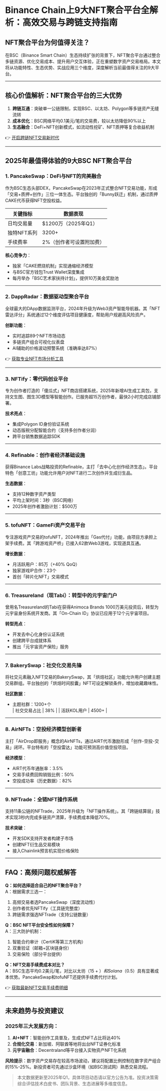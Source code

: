 # Binance Chain上9大NFT聚合平台全解析：高效交易与跨链支持指南

## NFT聚合平台为何值得关注？
在BSC（Binance Smart Chain）生态持续扩张的背景下，NFT聚合平台通过整合多链资源、优化交易成本、提升用户交互体验，正在重塑数字资产交易格局。本文将从功能特性、生态优势、实战应用三个维度，深度解析当前最值得关注的9大平台。

---

## 核心价值解析：NFT聚合平台的三大优势
1. **跨链互通**：突破单一公链限制，实现BSC、以太坊、Polygon等多链资产无缝流转
2. **成本优化**：BSC网络平均0.1美元/笔的交易费，较以太坊降低90%以上
3. **生态融合**：DeFi+NFT创新模式，如流动性挖矿、NFT质押等复合收益机制

👉 [开启跨链NFT交易新时代](https://bit.ly/okx_welcome)

---

## 2025年最值得体验的9大BSC NFT聚合平台

### 1. PancakeSwap：DeFi与NFT的完美融合
作为BSC生态头部DEX，PancakeSwap在2023年正式整合NFT交易功能，形成「交易+质押+创作」三位一体生态。平台独创的「Bunny跃迁」机制，通过质押CAKE代币获得NFT空投权益。

| 关键指标          | 数据表现                     |
|-------------------|----------------------------|
| 日均交易量        | $1200万（2025年Q1）         |
| 独特NFT系列       | 3200+                      |
| 手续费率          | 2%（创作者可设置附加费）      |

**核心竞争力**：  
- 独家「CAKE燃烧机制」实现通缩经济模型  
- 与BSC官方钱包Trust Wallet深度集成  
- 每月举办「BSC艺术家扶持计划」，提供10万美金奖励池

---

### 2. DappRadar：数据驱动型聚合平台
全球最大的DApp数据监测平台，2024年升级为Web3资产智能导航器。其「NFT雷达评分」系统通过12个维度评估项目健康度，帮助用户规避高风险资产。

**创新功能**：  
- 实时追踪89个NFT市场动态  
- 多链资产组合可视化仪表盘  
- AI辅助的价格波动预警系统（准确率达87%）

👉 [获取专业NFT市场分析工具](https://bit.ly/okx_welcome)

---

### 3. NFTify：零代码创业平台
专为创作者打造的「傻瓜式」NFT商店搭建系统，2025年新增AI生成工具包，支持文生图、图生3D模型等智能创作。已服务超15万创作者，最快2小时完成店铺部署。

**技术亮点**：  
- 集成Polygon ID身份验证系统  
- 动态版税分配智能合约（支持多创作者分润）  
- 跨平台销售数据追踪SDK

---

### 4. Refinable：创作者经济基础设施
获得Binance Labs战略投资的Refinable，主打「去中心化创作经济生态」。平台特色「创意工坊」功能允许用户对NFT进行二次创作并生成衍生品。

**生态数据**：  
- 支持12种数字资产类型  
- 平均上架时间：3秒（BSC网络）  
- 2025年创作者激励计划：$500万

---

### 5. tofuNFT：GameFi资产交易平台
专注游戏资产交易的tofuNFT，2024年推出「Gas代付」功能，由项目方承担上架手续费。其「跨游戏资产桥」已接入62款Web3游戏，实现道具互通。

**增长数据**：  
- 月活跃用户：85万（+40% QoQ）  
- 独家游戏IP合作：23个  
- 首创「碎片化NFT」交易模式

---

### 6. Treasureland（现Tabi）：转型中的元宇宙门户
曾用名Treasureland的Tabi在获得Animoca Brands 1000万美元投资后，转型为元宇宙身份系统开发商。其「On-Chain ID」协议已应用于12个元宇宙项目。

**转型亮点**：  
- 开发去中心化身份认证系统  
- 创建跨平台成就体系  
- 推出「元宇宙资产保险」服务

---

### 7. BakerySwap：社交化交易先锋
将社交元素融入NFT交易的BakerySwap，其「烘焙社区」功能允许用户创建主题交易群组。平台独创的「烘焙时间胶囊」NFT可设定解锁条件，增加收藏趣味性。

**社区数据**：  
- 主题社群：1200+个  
| 社交交易占比 | 38% |
| 活跃KOL用户 | 4500+ |

---

### 8. AirNFTs：空投经济模型创新者
主打「AirDrop即服务」概念的AirNFTs，通过AIRT代币激励形成「创作-空投-交易」闭环。平台特有的「空投雷达」功能可预测高价值空投项目。

**经济模型**：  
- AIRT代币年通胀率：3.5%  
- 交易手续费回购销毁比例：50%  
- 空投成功率（历史数据）：82%

---

### 9. NFTrade：全链NFT操作系统
支持11条公链的NFTrade，2025年升级为「NFT操作系统」。其「跨链结算层」技术实现3秒内完成多链资产清算，手续费成本降低70%。

**技术突破**：  
- 开发SDK支持开发者构建子市场  
- 创建NFT衍生品交易模块  
- 接入Chainlink预言机实现价格保险

---

## FAQ：高频问题权威解答

**Q：如何选择适合自己的NFT聚合平台？**  
A：根据需求三选一：  
1. 高频交易者选PancakeSwap（深度流动性）  
2. 创作者优先NFTify（工具链完整度）  
3. 跨链需求强选NFTrade（支持公链数量）

**Q：BSC NFT平台安全性如何保障？**  
A：三大防护机制：  
1. 智能合约审计（CertiK等第三方机构）  
2. 双重验证（邮箱+区块链身份）  
3. 交易保险（部分平台提供）  

**Q：NFT交易手续费成本对比？**  
A：BSC生态平均0.2美元/笔，对比以太坊（$15+）和Solana（$0.5）具有显著成本优势。PancakeSwap和tofuNFT还提供手续费代付计划。

👉 [获取最新NFT交易手续费明细](https://bit.ly/okx_welcome)

---

## 未来趋势与投资建议

### 2025年三大发展方向：
1. **AI+NFT**：智能创作工具普及，生成式NFT占比将达40%  
2. **合规化交易**：新加坡、阿联酋等地将出台NFT证券化标准  
3. **元宇宙融合**：Decentraland等平台接入实物资产NFT化系统

**风险提示**：数字资产交易存在较高市场波动，建议将配置比例控制在数字资产组合的15%-25%。新投资者可先通过沙盒环境（如BSC测试网）熟悉交易流程。

> 本文数据更新至2025年Q1，具体项目动态请以官方公告为准。投资决策需综合评估技术白皮书、团队背景、生态进展等多维度信息。